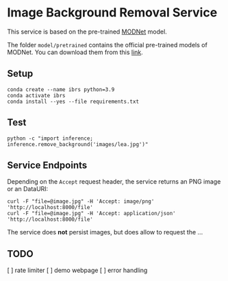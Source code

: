 # Image Background Removal Service

This service is based on the pre-trained [MODNet](https://github.com/ZHKKKe/MODNet) model.

The folder `model/pretrained` contains the official pre-trained models of MODNet. You can download them from this [link](https://drive.google.com/drive/folders/1umYmlCulvIFNaqPjwod1SayFmSRHziyR?usp=sharing).

## Setup

    conda create --name ibrs python=3.9
    conda activate ibrs
    conda install --yes --file requirements.txt

## Test

    python -c "import inference; inference.remove_background('images/lea.jpg')"

## Service Endpoints

Depending on the `Accept` request header, the service returns an PNG image or an DataURI:

    curl -F "file=@image.jpg" -H 'Accept: image/png' 'http://localhost:8000/file'
    curl -F "file=@image.jpg" -H 'Accept: application/json' 'http://localhost:8000/file'

The service does **not** persist images, but does allow to request the ...


## TODO

[ ] rate limiter
[ ] demo webpage
[ ] error handling
